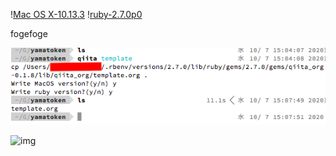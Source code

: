 \![Mac OS X-10.13.3](<https://img.shields.io/badge/MacOSX-10.13.3-brightgreen>) \![ruby-2.7.0p0](<https://img.shields.io/badge/ruby-2.7.0p0-brightgreen>) 

fogefoge

[![img](figs/fig1.png)](https://qiita-image-store.s3.ap-northeast-1.amazonaws.com/0/612049/a3b2ab02-f903-f5d6-d8b9-5407e8db5a2a.png)

![img](figs/fig0.png)

